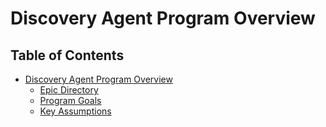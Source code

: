 # Discovery Agent Program Overview

## Table of Contents

- [Discovery Agent Program Overview](#table-of-contents)
  - [Epic Directory](./epic-directory.md)
  - [Program Goals](./program-goals.md)
  - [Key Assumptions](./key-assumptions.md)
